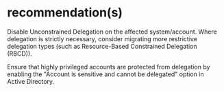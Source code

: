 # recommendation(s)

Disable Unconstrained Delegation on the affected system/account. Where delegation is strictly necessary, consider migrating more restrictive delegation types (such as Resource-Based Constrained Delegation (RBCD)). 

Ensure that highly privileged accounts are protected from delegation by enabling the "Account is sensitive and cannot be delegated" option in Active Directory.
